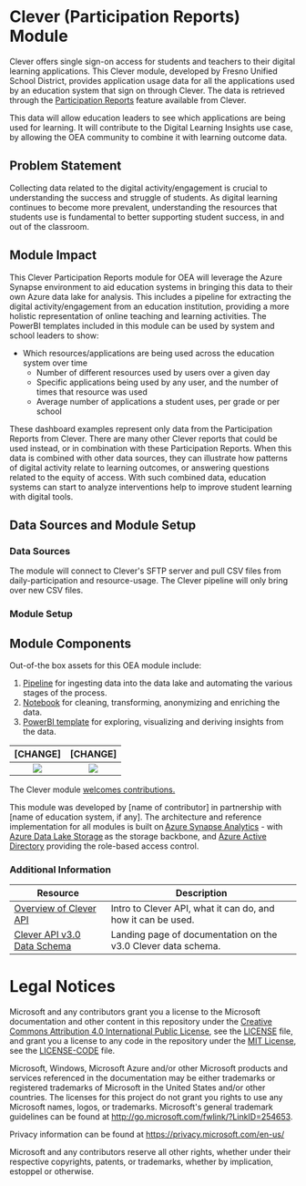 # Clever (Participation Reports) Module
Clever offers single sign-on access for students and teachers to their digital learning applications. This Clever module, developed by Fresno Unified School District, provides application usage data for all the applications used by an education system that sign on through Clever. The data is retrieved through the [Participation Reports](https://support.clever.com/hc/s/articles/360049642311) feature available from Clever. 

This data will allow education leaders to see which applications are being used for learning. It will contribute to the Digital Learning Insights use case, by allowing the OEA community to combine it with learning outcome data.  

## Problem Statement
Collecting data related to the digital activity/engagement is crucial to understanding the success and struggle of students. As digital learning continues to become more prevalent, understanding the resources that students use is fundamental to better supporting student success, in and out of the classroom.  

## Module Impact
This Clever Participation Reports module for OEA will leverage the Azure Synapse environment to aid education systems in bringing this data to their own Azure data lake for analysis. This includes a pipeline for extracting the digital activity/engagement from an education institution, providing a more holistic representation of online teaching and learning activities. The PowerBI templates included in this module can be used by system and school leaders to show:

- Which resources/applications are being used across the education system over time
     * Number of different resources used by users over a given day
     * Specific applications being used by any user, and the number of times that resource was used
     * Average number of applications a student uses, per grade or per school

These dashboard examples represent only data from the Participation Reports from Clever. There are many other Clever reports that could be used instead, or in combination with these Participation Reports. When this data is combined with other data sources, they can illustrate how patterns of digital activity relate to learning outcomes, or answering questions related to the equity of access. With such combined data, education systems can start to analyze interventions help to improve student learning with digital tools.  

## Data Sources and Module Setup 
### Data Sources
The module will connect to Clever's SFTP server and pull CSV files from daily-participation and resource-usage. The Clever pipeline will only bring over new CSV files.
### Module Setup

## Module Components 
Out-of-the box assets for this OEA module include: 
1. [Pipeline]() for ingesting data into the data lake and automating the various stages of the process.
2. [Notebook]() for cleaning, transforming, anonymizing and enriching the data.
3. [PowerBI template]() for exploring, visualizing and deriving insights from the data.

[CHANGE]  | [CHANGE]
:-------------------------:|:-------------------------:
![](https://github.com/microsoft/OpenEduAnalytics/blob/main/modules/Microsoft_Data/Microsoft_Graph/docs/images/Graph%20API%20Explanation%20Page.png)  |  ![](https://github.com/microsoft/OpenEduAnalytics/blob/main/modules/Microsoft_Data/Microsoft_Graph/docs/images/Graph%20API%20Dashboard%20Sample.png) 
 

The Clever module [welcomes contributions.](https://github.com/microsoft/OpenEduAnalytics/blob/main/CONTRIBUTING.md) 

This module was developed by [name of contributor] in partnership with [name of education system, if any]. The architecture and reference implementation for all modules is built on [Azure Synapse Analytics](https://azure.microsoft.com/en-us/services/synapse-analytics/) - with [Azure Data Lake Storage](https://docs.microsoft.com/en-us/azure/storage/blobs/data-lake-storage-introduction) as the storage backbone,  and [Azure Active Directory](https://azure.microsoft.com/en-us/services/active-directory/) providing the role-based access control.

### Additional Information
| Resource | Description |
| --- | --- |
| [Overview of Clever API](https://dev.clever.com/docs/api-overview) | Intro to Clever API, what it can do, and how it can be used. |
| [Clever API v3.0 Data Schema](https://docs.google.com/spreadsheets/u/1/d/e/2PACX-1vTY8WSC--TBok-cHjG8itGyqnrj7sCkfyWVzIxeLybwzryW01L9qD8xwhoJDBlWrjOkciOXV34G9ejH/pubhtml) | Landing page of documentation on the v3.0 Clever data schema. |

# Legal Notices

Microsoft and any contributors grant you a license to the Microsoft documentation and other content
in this repository under the [Creative Commons Attribution 4.0 International Public License](https://creativecommons.org/licenses/by/4.0/legalcode),
see the [LICENSE](LICENSE) file, and grant you a license to any code in the repository under the [MIT License](https://opensource.org/licenses/MIT), see the
[LICENSE-CODE](LICENSE-CODE) file.

Microsoft, Windows, Microsoft Azure and/or other Microsoft products and services referenced in the documentation
may be either trademarks or registered trademarks of Microsoft in the United States and/or other countries.
The licenses for this project do not grant you rights to use any Microsoft names, logos, or trademarks.
Microsoft's general trademark guidelines can be found at http://go.microsoft.com/fwlink/?LinkID=254653.

Privacy information can be found at https://privacy.microsoft.com/en-us/

Microsoft and any contributors reserve all other rights, whether under their respective copyrights, patents,
or trademarks, whether by implication, estoppel or otherwise.
